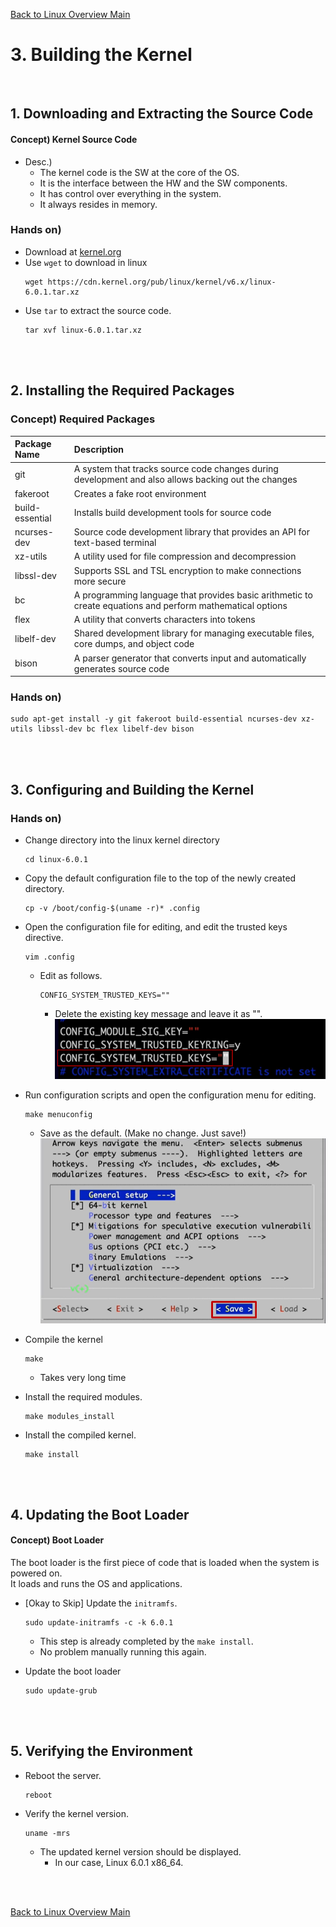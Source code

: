 [Back to Linux Overview Main](../main.md)

# 3. Building the Kernel

<br>

## 1. Downloading and Extracting the Source Code

#### Concept) Kernel Source Code
- Desc.)
  - The kernel code is the SW at the core of the OS.   
  - It is the interface between the HW and the SW components.
  - It has control over everything in the system.
  - It always resides in memory. 

### Hands on)
- Download at [kernel.org](https://www.kernel.org/pub/linux/kernel/)
- Use ```wget``` to download in linux
  ```
  wget https://cdn.kernel.org/pub/linux/kernel/v6.x/linux-6.0.1.tar.xz
  ```
- Use ```tar``` to extract the source code.
  ```
  tar xvf linux-6.0.1.tar.xz
  ```

<br><br>

## 2. Installing the Required Packages

### Concept) Required Packages
|Package Name|Description|
|:-----------|:----------|
|git|A system that tracks source code changes during development and also allows backing out the changes|
|fakeroot|Creates a fake root environment|
|build-essential|Installs build development tools for source code|
|ncurses-dev|Source code development library that provides an API for text-based terminal|
|xz-utils|A utility used for file compression and decompression|
|libssl-dev|Supports SSL and TSL encryption to make connections more secure|
|bc|A programming language that provides basic arithmetic to create equations and perform mathematical options|
|flex|A utility that converts characters into tokens|
|libelf-dev|Shared development library for managing executable files, core dumps, and object code|
|bison|A parser generator that converts input and automatically generates source code|

### Hands on)
```
sudo apt-get install -y git fakeroot build-essential ncurses-dev xz-utils libssl-dev bc flex libelf-dev bison
```

<br><br>

## 3. Configuring and Building the Kernel

### Hands on)
- Change directory into the linux kernel directory
  ```
  cd linux-6.0.1
  ```

- Copy the default configuration file to the top of the newly created directory.
  ```
  cp -v /boot/config-$(uname -r)* .config
  ```

- Open the configuration file for editing, and edit the trusted keys directive.
  ```
  vim .config
  ```
  - Edit as follows.
    ```
    CONFIG_SYSTEM_TRUSTED_KEYS=""
    ```
    - Delete the existing key message and leave it as "".   
      ![](images/002.png)

- Run configuration scripts and open the configuration menu for editing.
  ```
  make menuconfig
  ```
  - Save as the default. (Make no change. Just save!)
    ![](images/001.png)

- Compile the kernel
  ```
  make
  ```
  - Takes very long time

- Install the required modules.
  ```
  make modules_install
  ```

- Install the compiled kernel.
  ```
  make install
  ```

<br><br>

## 4. Updating the Boot Loader
#### Concept) Boot Loader
The boot loader is the first piece of code that is loaded when the system is powered on.   
It loads and runs the OS and applications.

- [Okay to Skip] Update the ```initramfs```.
  ```
  sudo update-initramfs -c -k 6.0.1
  ```
  - This step is already completed by the ```make install```.
  - No problem manually running this again.

- Update the boot loader
  ``` 
  sudo update-grub
  ```

<br><br>

## 5. Verifying the Environment
- Reboot the server.
  ```
  reboot
  ```

- Verify the kernel version.
  ```
  uname -mrs
  ```
  - The updated kernel version should be displayed.
    - In our case, Linux 6.0.1 x86_64.


<br>



<br>

[Back to Linux Overview Main](../main.md)